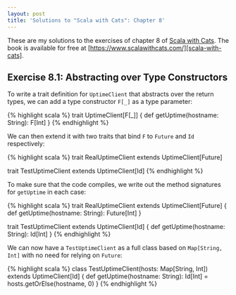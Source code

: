```yaml
---
layout: post
title: 'Solutions to "Scala with Cats": Chapter 8'
---
```


These are my solutions to the exercises of chapter 8 of [Scala with
Cats][scala-with-cats]. The book is available for free at
[https://www.scalawithcats.com/][scala-with-cats].

[scala-with-cats]: https://www.scalawithcats.com/

## Exercise 8.1: Abstracting over Type Constructors

To write a trait definition for `UptimeClient` that abstracts over the return
types, we can add a type constructor `F[_]` as a type parameter:

{% highlight scala %}
trait UptimeClient[F[_]] {
  def getUptime(hostname: String): F[Int]
}
{% endhighlight %}

We can then extend it with two traits that bind `F` to `Future` and `Id`
respectively:

{% highlight scala %}
trait RealUptimeClient extends UptimeClient[Future]

trait TestUptimeClient extends UptimeClient[Id]
{% endhighlight %}

To make sure that the code compiles, we write out the method signatures for
`getUptime` in each case:

{% highlight scala %}
trait RealUptimeClient extends UptimeClient[Future] {
  def getUptime(hostname: String): Future[Int]
}

trait TestUptimeClient extends UptimeClient[Id] {
  def getUptime(hostname: String): Id[Int]
}
{% endhighlight %}

We can now have a `TestUptimeClient` as a full class based on `Map[String, Int]`
with no need for relying on `Future`:

{% highlight scala %}
class TestUptimeClient(hosts: Map[String, Int]) extends UptimeClient[Id] {
  def getUptime(hostname: String): Id[Int] =
    hosts.getOrElse(hostname, 0)
}
{% endhighlight %}
